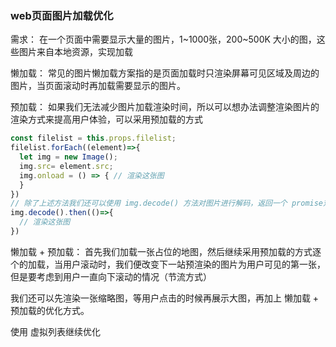 ### web页面图片加载优化

需求： 在一个页面中需要显示大量的图片，1~1000张，200~500K 大小的图，这些图片来自本地资源，实现加载

懒加载： 常见的图片懒加载方案指的是页面加载时只渲染屏幕可见区域及周边的图片，当页面滚动时再加载需要显示的图片。


预加载： 如果我们无法减少图片加载渲染时间，所以可以想办法调整渲染图片的渲染方式来提高用户体验，可以采用预加载的方式

```js
const filelist = this.props.filelist;
filelist.forEach((element)=>{
  let img = new Image();
  img.src= element.src;
  img.onload = () => { // 渲染这张图
  }
})
// 除了上述方法我们还可以使用 img.decode() 方法对图片进行解码，返回一个 promise对象
img.decode().then(()=>{
  // 渲染这张图
})
```

懒加载 + 预加载： 首先我们加载一张占位的地图，然后继续采用预加载的方式逐个的加载，当用户滚动时，我们便改变下一站预渲染的图片为用户可见的第一张，但是要考虑到用户一直向下滚动的情况（节流方式）


我们还可以先渲染一张缩略图，等用户点击的时候再展示大图，再加上 懒加载 + 预加载的优化方式。

使用 虚拟列表继续优化